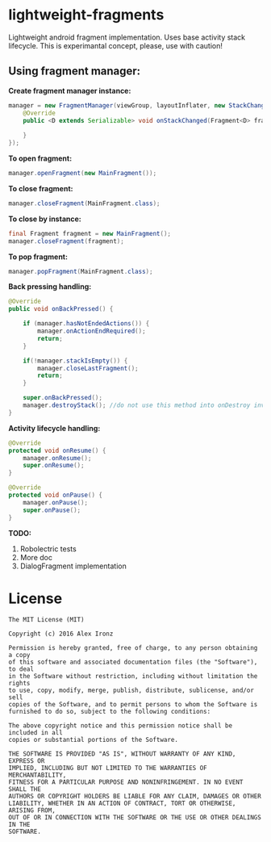 # lightweight-fragments
Lightweight android fragment implementation. Uses base activity stack lifecycle.
This is experimantal concept, please, use with caution!

Using fragment manager:
-----------------------

**Create fragment manager instance:**

```java
manager = new FragmentManager(viewGroup, layoutInflater, new StackChangeListener() {
    @Override
    public <D extends Serializable> void onStackChanged(Fragment<D> fragment, FragmentMeta fragmentMeta) {
    
    }
});
```
        
**To open fragment:**

```java
manager.openFragment(new MainFragment());
```

**To close fragment:**

```java
manager.closeFragment(MainFragment.class);    
```

**To close by instance:**

```java
final Fragment fragment = new MainFragment();
manager.closeFragment(fragment);
```
    
**To pop fragment:**

```java
manager.popFragment(MainFragment.class);
```

**Back pressing handling:**

```java
@Override
public void onBackPressed() {

    if (manager.hasNotEndedActions()) {
        manager.onActionEndRequired();
        return;
    }

    if(!manager.stackIsEmpty()) {
        manager.closeLastFragment();
        return;
    }

    super.onBackPressed();
    manager.destroyStack(); //do not use this method into onDestroy invocation for two-way orientation!!!
}
```

**Activity lifecycle handling:**

```java
@Override
protected void onResume() {
    manager.onResume();
    super.onResume();
}

@Override
protected void onPause() {
    manager.onPause();
    super.onPause();
}
```

**TODO:**

1. Robolectric tests
2. More doc
3. DialogFragment implementation

# License

    The MIT License (MIT)

    Copyright (c) 2016 Alex Ironz
    
    Permission is hereby granted, free of charge, to any person obtaining a copy
    of this software and associated documentation files (the "Software"), to deal
    in the Software without restriction, including without limitation the rights
    to use, copy, modify, merge, publish, distribute, sublicense, and/or sell
    copies of the Software, and to permit persons to whom the Software is
    furnished to do so, subject to the following conditions:
    
    The above copyright notice and this permission notice shall be included in all
    copies or substantial portions of the Software.
    
    THE SOFTWARE IS PROVIDED "AS IS", WITHOUT WARRANTY OF ANY KIND, EXPRESS OR
    IMPLIED, INCLUDING BUT NOT LIMITED TO THE WARRANTIES OF MERCHANTABILITY,
    FITNESS FOR A PARTICULAR PURPOSE AND NONINFRINGEMENT. IN NO EVENT SHALL THE
    AUTHORS OR COPYRIGHT HOLDERS BE LIABLE FOR ANY CLAIM, DAMAGES OR OTHER
    LIABILITY, WHETHER IN AN ACTION OF CONTRACT, TORT OR OTHERWISE, ARISING FROM,
    OUT OF OR IN CONNECTION WITH THE SOFTWARE OR THE USE OR OTHER DEALINGS IN THE
    SOFTWARE.
